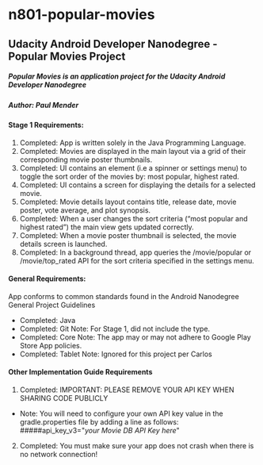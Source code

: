 # n801-popular-movies
## Udacity Android Developer Nanodegree - Popular Movies Project
##### Popular Movies is an application project for the Udacity Android Developer Nanodegree
##### Author: Paul Mender
#### Stage 1 Requirements:
1. Completed: App is written solely in the Java Programming Language.
1. Completed: Movies are displayed in the main layout via a grid of their corresponding movie poster thumbnails.
1. Completed: UI contains an element (i.e a spinner or settings menu) to toggle the sort order of the movies by: most popular, highest rated.
1. Completed: UI contains a screen for displaying the details for a selected movie.
1. Completed: Movie details layout contains title, release date, movie poster, vote average, and plot synopsis.
1. Completed: When a user changes the sort criteria (“most popular and highest rated”) the main view gets updated correctly.
1. Completed: When a movie poster thumbnail is selected, the movie details screen is launched.
1. Completed: In a background thread, app queries the /movie/popular or /movie/top_rated API for the sort criteria specified in the settings menu.
#### General Requirements:
App conforms to common standards found in the Android Nanodegree General Project Guidelines
* Completed: Java      
* Completed: Git    Note: For Stage 1, did not include the type.
* Completed: Core   Note: The app may or may not adhere to Google Play Store App policies.
* Completed: Tablet Note: Ignored for this project per Carlos
#### Other Implementation Guide Requirements
1. Completed: IMPORTANT: PLEASE REMOVE YOUR API KEY WHEN SHARING CODE PUBLICLY
* Note: You will need to configure your own API key value in the gradle.properties file by adding a line as follows: 
    #####api_key_v3="*your Movie DB API Key here*"
2. Completed: You must make sure your app does not crash when there is no network connection!
